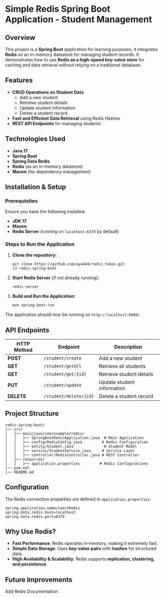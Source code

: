 # **Simple Redis Spring Boot Application - Student Management**

## **Overview**
This project is a **Spring Boot** application for learning purposes, it integrates **Redis** as an in-memory datastore for managing student records. It demonstrates how to use **Redis as a high-speed key-value store** for caching and data retrieval without relying on a traditional database.

## **Features**
- **CRUD Operations on Student Data**
  - Add a new student
  - Retrieve student details
  - Update student information
  - Delete a student record
- **Fast and Efficient Data Retrieval** using Redis Hashes
- **REST API Endpoints** for managing students

## **Technologies Used**
- **Java 17**
- **Spring Boot**
- **Spring Data Redis**
- **Redis** (as an in-memory datastore)
- **Maven** (for dependency management)

## **Installation & Setup**
### **Prerequisites**
Ensure you have the following installed:
- **JDK 17**
- **Maven**
- **Redis Server** (running on `localhost:6379` by default)

### **Steps to Run the Application**
1. **Clone the repository:**
   ```sh
   git clone https://github.com/aya444/redis_takes.git
   cd redis-spring-boot
   ```

2. **Start Redis Server** (if not already running):
   ```sh
   redis-server
   ```

3. **Build and Run the Application:**
   ```sh
   mvn spring-boot:run
   ```

The application should now be running on `http://localhost:8080/`

## **API Endpoints**
| HTTP Method | Endpoint | Description |
|------------|---------|-------------|
| **POST** | `/student/create` | Add a new student |
| **GET** | `/student/getAll` | Retrieve all students |
| **GET** | `/student/get/{id}` | Retrieve student details |
| **PUT** | `/student/update` | Update student information |
| **DELETE** | `/student/delete/{id}` | Delete a student record |

## **Project Structure**
```
redis-spring-boot/
│── src/
│   ├── main/java/com/example/redis/
│   │   ├── SpringBootRedisApplication.java  # Main Application
│   │   ├── config/RedisConfig.java         # Redis Configuration
│   │   ├── entity/Student.java              # Student Model
│   │   ├── service/StudentService.java     # Service Layer
│   │   ├── controller/RedisController.java # REST Controller
│   ├── resources/
│   │   ├── application.properties         # Redis Configurations
│── pom.xml
│── README.md
```

## **Configuration**
The Redis connection properties are defined in `application.properties`:
```properties
spring.application.name=learnRedis
spring.data.redis.host=localhost
spring.data.redis.port=6379
```

## **Why Use Redis?**
- **Fast Performance**: Redis operates in-memory, making it extremely fast.
- **Simple Data Storage**: Uses **key-value pairs** with **hashes** for structured data.
- **High Availability & Scalability**: Redis supports **replication, clustering, and persistence**.

## **Future Improvements**
Add Redis Documentation

